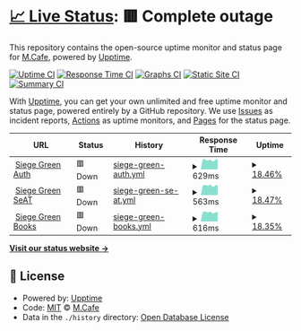 # [📈 Live Status](https://status.siege-green.com): <!--live status--> **🟥 Complete outage**

This repository contains the open-source uptime monitor and status page for [M.Cafe](https://side5.net), powered by [Upptime](https://github.com/upptime/upptime).

[![Uptime CI](https://github.com/meloncafe/upptime/workflows/Uptime%20CI/badge.svg)](https://github.com/meloncafe/upptime/actions?query=workflow%3A%22Uptime+CI%22)
[![Response Time CI](https://github.com/meloncafe/upptime/workflows/Response%20Time%20CI/badge.svg)](https://github.com/meloncafe/upptime/actions?query=workflow%3A%22Response+Time+CI%22)
[![Graphs CI](https://github.com/meloncafe/upptime/workflows/Graphs%20CI/badge.svg)](https://github.com/meloncafe/upptime/actions?query=workflow%3A%22Graphs+CI%22)
[![Static Site CI](https://github.com/meloncafe/upptime/workflows/Static%20Site%20CI/badge.svg)](https://github.com/meloncafe/upptime/actions?query=workflow%3A%22Static+Site+CI%22)
[![Summary CI](https://github.com/meloncafe/upptime/workflows/Summary%20CI/badge.svg)](https://github.com/meloncafe/upptime/actions?query=workflow%3A%22Summary+CI%22)

With [Upptime](https://upptime.js.org), you can get your own unlimited and free uptime monitor and status page, powered entirely by a GitHub repository. We use [Issues](https://github.com/meloncafe/upptime/issues) as incident reports, [Actions](https://github.com/meloncafe/upptime/actions) as uptime monitors, and [Pages](https://status.siege-green.com) for the status page.

<!--start: status pages-->
<!-- This summary is generated by Upptime (https://github.com/upptime/upptime) -->
<!-- Do not edit this manually, your changes will be overwritten -->
<!-- prettier-ignore -->
| URL | Status | History | Response Time | Uptime |
| --- | ------ | ------- | ------------- | ------ |
| <img alt="" src="https://icons.duckduckgo.com/ip3/auth.siege-green.com.ico" height="13"> [Siege Green Auth](https://auth.siege-green.com) | 🟥 Down | [siege-green-auth.yml](https://github.com/meloncafe/upptime/commits/HEAD/history/siege-green-auth.yml) | <details><summary><img alt="Response time graph" src="./graphs/siege-green-auth/response-time-week.png" height="20"> 629ms</summary><br><a href="https://status.siege-green.com/history/siege-green-auth"><img alt="Response time 629" src="https://img.shields.io/endpoint?url=https%3A%2F%2Fraw.githubusercontent.com%2Fmeloncafe%2Fupptime%2FHEAD%2Fapi%2Fsiege-green-auth%2Fresponse-time.json"></a><br><a href="https://status.siege-green.com/history/siege-green-auth"><img alt="24-hour response time 629" src="https://img.shields.io/endpoint?url=https%3A%2F%2Fraw.githubusercontent.com%2Fmeloncafe%2Fupptime%2FHEAD%2Fapi%2Fsiege-green-auth%2Fresponse-time-day.json"></a><br><a href="https://status.siege-green.com/history/siege-green-auth"><img alt="7-day response time 629" src="https://img.shields.io/endpoint?url=https%3A%2F%2Fraw.githubusercontent.com%2Fmeloncafe%2Fupptime%2FHEAD%2Fapi%2Fsiege-green-auth%2Fresponse-time-week.json"></a><br><a href="https://status.siege-green.com/history/siege-green-auth"><img alt="30-day response time 629" src="https://img.shields.io/endpoint?url=https%3A%2F%2Fraw.githubusercontent.com%2Fmeloncafe%2Fupptime%2FHEAD%2Fapi%2Fsiege-green-auth%2Fresponse-time-month.json"></a><br><a href="https://status.siege-green.com/history/siege-green-auth"><img alt="1-year response time 629" src="https://img.shields.io/endpoint?url=https%3A%2F%2Fraw.githubusercontent.com%2Fmeloncafe%2Fupptime%2FHEAD%2Fapi%2Fsiege-green-auth%2Fresponse-time-year.json"></a></details> | <details><summary><a href="https://status.siege-green.com/history/siege-green-auth">18.46%</a></summary><a href="https://status.siege-green.com/history/siege-green-auth"><img alt="All-time uptime 18.46%" src="https://img.shields.io/endpoint?url=https%3A%2F%2Fraw.githubusercontent.com%2Fmeloncafe%2Fupptime%2FHEAD%2Fapi%2Fsiege-green-auth%2Fuptime.json"></a><br><a href="https://status.siege-green.com/history/siege-green-auth"><img alt="24-hour uptime 18.46%" src="https://img.shields.io/endpoint?url=https%3A%2F%2Fraw.githubusercontent.com%2Fmeloncafe%2Fupptime%2FHEAD%2Fapi%2Fsiege-green-auth%2Fuptime-day.json"></a><br><a href="https://status.siege-green.com/history/siege-green-auth"><img alt="7-day uptime 18.46%" src="https://img.shields.io/endpoint?url=https%3A%2F%2Fraw.githubusercontent.com%2Fmeloncafe%2Fupptime%2FHEAD%2Fapi%2Fsiege-green-auth%2Fuptime-week.json"></a><br><a href="https://status.siege-green.com/history/siege-green-auth"><img alt="30-day uptime 18.46%" src="https://img.shields.io/endpoint?url=https%3A%2F%2Fraw.githubusercontent.com%2Fmeloncafe%2Fupptime%2FHEAD%2Fapi%2Fsiege-green-auth%2Fuptime-month.json"></a><br><a href="https://status.siege-green.com/history/siege-green-auth"><img alt="1-year uptime 18.46%" src="https://img.shields.io/endpoint?url=https%3A%2F%2Fraw.githubusercontent.com%2Fmeloncafe%2Fupptime%2FHEAD%2Fapi%2Fsiege-green-auth%2Fuptime-year.json"></a></details>
| <img alt="" src="https://icons.duckduckgo.com/ip3/seat.siege-green.com.ico" height="13"> [Siege Green SeAT](https://seat.siege-green.com) | 🟥 Down | [siege-green-se-at.yml](https://github.com/meloncafe/upptime/commits/HEAD/history/siege-green-se-at.yml) | <details><summary><img alt="Response time graph" src="./graphs/siege-green-se-at/response-time-week.png" height="20"> 563ms</summary><br><a href="https://status.siege-green.com/history/siege-green-se-at"><img alt="Response time 563" src="https://img.shields.io/endpoint?url=https%3A%2F%2Fraw.githubusercontent.com%2Fmeloncafe%2Fupptime%2FHEAD%2Fapi%2Fsiege-green-se-at%2Fresponse-time.json"></a><br><a href="https://status.siege-green.com/history/siege-green-se-at"><img alt="24-hour response time 563" src="https://img.shields.io/endpoint?url=https%3A%2F%2Fraw.githubusercontent.com%2Fmeloncafe%2Fupptime%2FHEAD%2Fapi%2Fsiege-green-se-at%2Fresponse-time-day.json"></a><br><a href="https://status.siege-green.com/history/siege-green-se-at"><img alt="7-day response time 563" src="https://img.shields.io/endpoint?url=https%3A%2F%2Fraw.githubusercontent.com%2Fmeloncafe%2Fupptime%2FHEAD%2Fapi%2Fsiege-green-se-at%2Fresponse-time-week.json"></a><br><a href="https://status.siege-green.com/history/siege-green-se-at"><img alt="30-day response time 563" src="https://img.shields.io/endpoint?url=https%3A%2F%2Fraw.githubusercontent.com%2Fmeloncafe%2Fupptime%2FHEAD%2Fapi%2Fsiege-green-se-at%2Fresponse-time-month.json"></a><br><a href="https://status.siege-green.com/history/siege-green-se-at"><img alt="1-year response time 563" src="https://img.shields.io/endpoint?url=https%3A%2F%2Fraw.githubusercontent.com%2Fmeloncafe%2Fupptime%2FHEAD%2Fapi%2Fsiege-green-se-at%2Fresponse-time-year.json"></a></details> | <details><summary><a href="https://status.siege-green.com/history/siege-green-se-at">18.47%</a></summary><a href="https://status.siege-green.com/history/siege-green-se-at"><img alt="All-time uptime 18.47%" src="https://img.shields.io/endpoint?url=https%3A%2F%2Fraw.githubusercontent.com%2Fmeloncafe%2Fupptime%2FHEAD%2Fapi%2Fsiege-green-se-at%2Fuptime.json"></a><br><a href="https://status.siege-green.com/history/siege-green-se-at"><img alt="24-hour uptime 18.47%" src="https://img.shields.io/endpoint?url=https%3A%2F%2Fraw.githubusercontent.com%2Fmeloncafe%2Fupptime%2FHEAD%2Fapi%2Fsiege-green-se-at%2Fuptime-day.json"></a><br><a href="https://status.siege-green.com/history/siege-green-se-at"><img alt="7-day uptime 18.47%" src="https://img.shields.io/endpoint?url=https%3A%2F%2Fraw.githubusercontent.com%2Fmeloncafe%2Fupptime%2FHEAD%2Fapi%2Fsiege-green-se-at%2Fuptime-week.json"></a><br><a href="https://status.siege-green.com/history/siege-green-se-at"><img alt="30-day uptime 18.47%" src="https://img.shields.io/endpoint?url=https%3A%2F%2Fraw.githubusercontent.com%2Fmeloncafe%2Fupptime%2FHEAD%2Fapi%2Fsiege-green-se-at%2Fuptime-month.json"></a><br><a href="https://status.siege-green.com/history/siege-green-se-at"><img alt="1-year uptime 18.47%" src="https://img.shields.io/endpoint?url=https%3A%2F%2Fraw.githubusercontent.com%2Fmeloncafe%2Fupptime%2FHEAD%2Fapi%2Fsiege-green-se-at%2Fuptime-year.json"></a></details>
| <img alt="" src="https://icons.duckduckgo.com/ip3/book.siege-green.com.ico" height="13"> [Siege Green Books](https://book.siege-green.com) | 🟥 Down | [siege-green-books.yml](https://github.com/meloncafe/upptime/commits/HEAD/history/siege-green-books.yml) | <details><summary><img alt="Response time graph" src="./graphs/siege-green-books/response-time-week.png" height="20"> 616ms</summary><br><a href="https://status.siege-green.com/history/siege-green-books"><img alt="Response time 616" src="https://img.shields.io/endpoint?url=https%3A%2F%2Fraw.githubusercontent.com%2Fmeloncafe%2Fupptime%2FHEAD%2Fapi%2Fsiege-green-books%2Fresponse-time.json"></a><br><a href="https://status.siege-green.com/history/siege-green-books"><img alt="24-hour response time 616" src="https://img.shields.io/endpoint?url=https%3A%2F%2Fraw.githubusercontent.com%2Fmeloncafe%2Fupptime%2FHEAD%2Fapi%2Fsiege-green-books%2Fresponse-time-day.json"></a><br><a href="https://status.siege-green.com/history/siege-green-books"><img alt="7-day response time 616" src="https://img.shields.io/endpoint?url=https%3A%2F%2Fraw.githubusercontent.com%2Fmeloncafe%2Fupptime%2FHEAD%2Fapi%2Fsiege-green-books%2Fresponse-time-week.json"></a><br><a href="https://status.siege-green.com/history/siege-green-books"><img alt="30-day response time 616" src="https://img.shields.io/endpoint?url=https%3A%2F%2Fraw.githubusercontent.com%2Fmeloncafe%2Fupptime%2FHEAD%2Fapi%2Fsiege-green-books%2Fresponse-time-month.json"></a><br><a href="https://status.siege-green.com/history/siege-green-books"><img alt="1-year response time 616" src="https://img.shields.io/endpoint?url=https%3A%2F%2Fraw.githubusercontent.com%2Fmeloncafe%2Fupptime%2FHEAD%2Fapi%2Fsiege-green-books%2Fresponse-time-year.json"></a></details> | <details><summary><a href="https://status.siege-green.com/history/siege-green-books">18.35%</a></summary><a href="https://status.siege-green.com/history/siege-green-books"><img alt="All-time uptime 18.35%" src="https://img.shields.io/endpoint?url=https%3A%2F%2Fraw.githubusercontent.com%2Fmeloncafe%2Fupptime%2FHEAD%2Fapi%2Fsiege-green-books%2Fuptime.json"></a><br><a href="https://status.siege-green.com/history/siege-green-books"><img alt="24-hour uptime 18.35%" src="https://img.shields.io/endpoint?url=https%3A%2F%2Fraw.githubusercontent.com%2Fmeloncafe%2Fupptime%2FHEAD%2Fapi%2Fsiege-green-books%2Fuptime-day.json"></a><br><a href="https://status.siege-green.com/history/siege-green-books"><img alt="7-day uptime 18.35%" src="https://img.shields.io/endpoint?url=https%3A%2F%2Fraw.githubusercontent.com%2Fmeloncafe%2Fupptime%2FHEAD%2Fapi%2Fsiege-green-books%2Fuptime-week.json"></a><br><a href="https://status.siege-green.com/history/siege-green-books"><img alt="30-day uptime 18.35%" src="https://img.shields.io/endpoint?url=https%3A%2F%2Fraw.githubusercontent.com%2Fmeloncafe%2Fupptime%2FHEAD%2Fapi%2Fsiege-green-books%2Fuptime-month.json"></a><br><a href="https://status.siege-green.com/history/siege-green-books"><img alt="1-year uptime 18.35%" src="https://img.shields.io/endpoint?url=https%3A%2F%2Fraw.githubusercontent.com%2Fmeloncafe%2Fupptime%2FHEAD%2Fapi%2Fsiege-green-books%2Fuptime-year.json"></a></details>

<!--end: status pages-->

[**Visit our status website →**](https://status.siege-green.com)

## 📄 License

- Powered by: [Upptime](https://github.com/upptime/upptime)
- Code: [MIT](./LICENSE) © [M.Cafe](https://side5.net)
- Data in the `./history` directory: [Open Database License](https://opendatacommons.org/licenses/odbl/1-0/)
